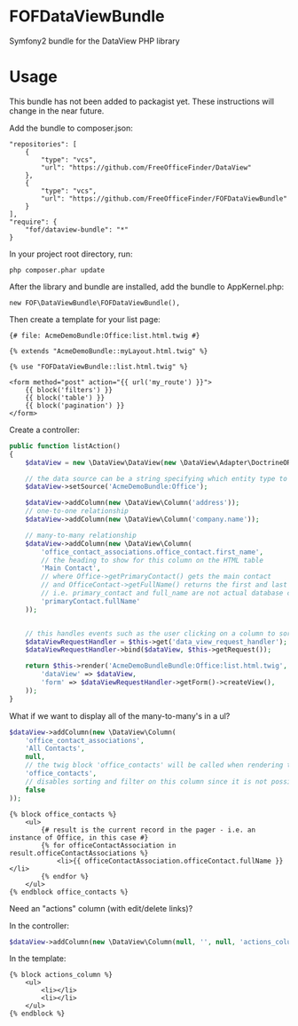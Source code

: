 FOFDataViewBundle
=================

Symfony2 bundle for the DataView PHP library

Usage
=================

This bundle has not been added to packagist yet. These instructions will change in the near future.

Add the bundle to composer.json:

```
"repositories": [
    {
        "type": "vcs",
        "url": "https://github.com/FreeOfficeFinder/DataView"
    },
    {
        "type": "vcs",
        "url": "https://github.com/FreeOfficeFinder/FOFDataViewBundle"
    }
],
"require": {
    "fof/dataview-bundle": "*"
}
```

In your project root directory, run:

```
php composer.phar update
```

After the library and bundle are installed, add the bundle to AppKernel.php:

```
new FOF\DataViewBundle\FOFDataViewBundle(),
```

Then create a template for your list page:

```twig
{# file: AcmeDemoBundle:Office:list.html.twig #}

{% extends "AcmeDemoBundle::myLayout.html.twig" %}

{% use "FOFDataViewBundle::list.html.twig" %}

<form method="post" action="{{ url('my_route') }}">
    {{ block('filters') }}
    {{ block('table') }}
    {{ block('pagination') }}
</form>
```

Create a controller:

```php
public function listAction()
{
    $dataView = new \DataView\DataView(new \DataView\Adapter\DoctrineORM($this->getEntityManager()));

    // the data source can be a string specifying which entity type to use or a QueryBuilder instance
    $dataView->setSource('AcmeDemoBundle:Office');

    $dataView->addColumn(new \DataView\Column('address'));
    // one-to-one relationship
    $dataView->addColumn(new \DataView\Column('company.name'));

    // many-to-many relationship
    $dataView->addColumn(new \DataView\Column(
        'office_contact_associations.office_contact.first_name',
        // the heading to show for this column on the HTML table
        'Main Contact',
        // where Office->getPrimaryContact() gets the main contact
        // and OfficeContact->getFullName() returns the first and last names joined together
        // i.e. primary_contact and full_name are not actual database columns but only exist as methods on the entities
        'primaryContact.fullName'
    ));


    // this handles events such as the user clicking on a column to sort on it, adding a filter or paginating
    $dataViewRequestHandler = $this->get('data_view_request_handler');
    $dataViewRequestHandler->bind($dataView, $this->getRequest());

    return $this->render('AcmeDemoBundleBundle:Office:list.html.twig', array(
        'dataView' => $dataView, 
        'form' => $dataViewRequestHandler->getForm()->createView(),
    ));
}
```


What if we want to display all of the many-to-many's in a ul?

```php
$dataView->addColumn(new \DataView\Column(
    'office_contact_associations',
    'All Contacts',
    null,
    // the twig block 'office_contacts' will be called when rendering the contents of the cells in this column
    'office_contacts',
    // disables sorting and filter on this column since it is not possible
    false
));
```

```twig
{% block office_contacts %}
    <ul>
        {# result is the current record in the pager - i.e. an instance of Office, in this case #}
        {% for officeContactAssociation in result.officeContactAssociations %}
            <li>{{ officeContactAssociation.officeContact.fullName }}</li>
        {% endfor %}
    </ul>
{% endblock office_contacts %}
```


Need an "actions" column (with edit/delete links)?

In the controller:

```php
$dataView->addColumn(new \DataView\Column(null, '', null, 'actions_column'));
```

In the template:
```twig
{% block actions_column %}
    <ul>
        <li></li>
        <li></li>
    </ul>
{% endblock %}
```
